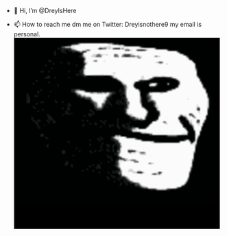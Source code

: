 - 👋 Hi, I’m @DreyIsHere

- 📫 How to reach me dm me on Twitter: Dreyisnothere9 my email is personal.
  ![](https://github.com/DreyIsHere/DreyIsHere/blob/main/troll-pilled.gif)

<!---
DreyIsHere/DreyIsHere is a ✨ special ✨ repository because its `README.md` (this file) appears on your GitHub profile.
You can click the Preview link to take a look at your changes.
--->
